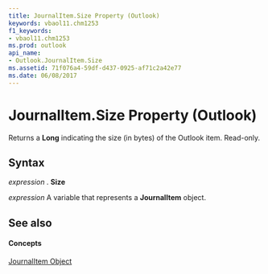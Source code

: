 ```yaml
---
title: JournalItem.Size Property (Outlook)
keywords: vbaol11.chm1253
f1_keywords:
- vbaol11.chm1253
ms.prod: outlook
api_name:
- Outlook.JournalItem.Size
ms.assetid: 71f076a4-59df-d437-0925-af71c2a42e77
ms.date: 06/08/2017
---
```



# JournalItem.Size Property (Outlook)

Returns a  **Long** indicating the size (in bytes) of the Outlook item. Read-only.


## Syntax

 _expression_ . **Size**

 _expression_ A variable that represents a **JournalItem** object.


## See also


#### Concepts


[JournalItem Object](journalitem-object-outlook.md)

